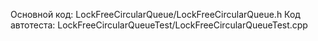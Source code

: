 Основной код: LockFreeCircularQueue/LockFreeCircularQueue.h
Код автотеста: LockFreeCircularQueueTest/LockFreeCircularQueueTest.cpp
